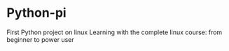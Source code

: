 # Python-pi
First Python project on linux
Learning with the complete linux course: from beginner to power user